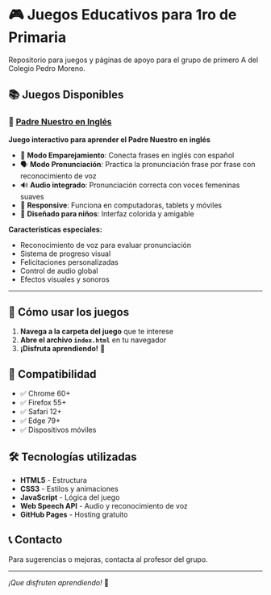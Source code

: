 # 🎮 Juegos Educativos para 1ro de Primaria

Repositorio para juegos y páginas de apoyo para el grupo de primero A del Colegio Pedro Moreno.

## 📚 Juegos Disponibles

### 🌟 [Padre Nuestro en Inglés](./padre-nuestro/)
**Juego interactivo para aprender el Padre Nuestro en inglés**

- 🎯 **Modo Emparejamiento**: Conecta frases en inglés con español
- 🗣️ **Modo Pronunciación**: Practica la pronunciación frase por frase con reconocimiento de voz
- 🔊 **Audio integrado**: Pronunciación correcta con voces femeninas suaves
- 📱 **Responsive**: Funciona en computadoras, tablets y móviles
- 👶 **Diseñado para niños**: Interfaz colorida y amigable

**Características especiales:**
- Reconocimiento de voz para evaluar pronunciación
- Sistema de progreso visual
- Felicitaciones personalizadas
- Control de audio global
- Efectos visuales y sonoros

---

## 🚀 Cómo usar los juegos

1. **Navega a la carpeta del juego** que te interese
2. **Abre el archivo `index.html`** en tu navegador
3. **¡Disfruta aprendiendo!** 🎉

## 📱 Compatibilidad

- ✅ Chrome 60+
- ✅ Firefox 55+
- ✅ Safari 12+
- ✅ Edge 79+
- ✅ Dispositivos móviles

## 🛠️ Tecnologías utilizadas

- **HTML5** - Estructura
- **CSS3** - Estilos y animaciones
- **JavaScript** - Lógica del juego
- **Web Speech API** - Audio y reconocimiento de voz
- **GitHub Pages** - Hosting gratuito

## 📞 Contacto

Para sugerencias o mejoras, contacta al profesor del grupo.

---

*¡Que disfruten aprendiendo!* 🌟
